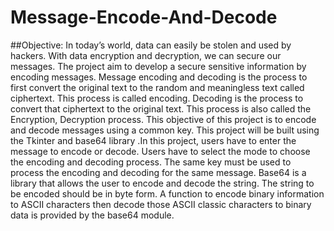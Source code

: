 # Message-Encode-And-Decode

##Objective:
In today’s world, data can easily be stolen and used by hackers. With data encryption and decryption, we can secure our messages. The project aim to develop a secure sensitive information by encoding messages. Message encoding and decoding is the process to first convert the original text to the random and meaningless text called ciphertext. This process is called encoding. Decoding is the process to convert that ciphertext to the original text. This process is also called the Encryption, Decryption process. This objective of this project is to encode and decode messages using a common key. This project will be built using the Tkinter and base64 library .In this project, users have to enter the message to encode or decode. Users have to select the mode to choose the encoding and decoding process. The same key must be used to process the encoding and decoding for the same message. Base64 is a library that allows the user to encode and decode the string. The string to be encoded should be in byte form. A function to encode binary information to ASCII characters then decode those ASCII classic characters to binary data is provided by the base64 module.

